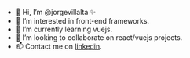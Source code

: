 - 👋 Hi, I’m @jorgevillalta ✨
- 👀 I’m interested in front-end frameworks.
- 🌱 I’m currently learning vuejs.
- 💞️ I’m looking to collaborate on react/vuejs projects.
- 📫 Contact me on [linkedin](https://www.linkedin.com/in/jorge-villalta-peyro).

